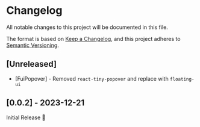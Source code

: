 # Changelog

All notable changes to this project will be documented in this file.

The format is based on [Keep a Changelog](https://keepachangelog.com/en/1.0.0/),
and this project adheres to [Semantic Versioning](https://semver.org/spec/v2.0.0.html).

## [Unreleased]
* [FuiPopover] - Removed `react-tiny-popover` and replace with `floating-ui`

## [0.0.2] - 2023-12-21
Initial Release 🎉